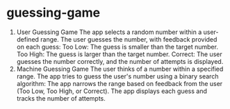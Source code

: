 # guessing-game
1. User Guessing Game
The app selects a random number within a user-defined range.
The user guesses the number, with feedback provided on each guess:
Too Low: The guess is smaller than the target number.
Too High: The guess is larger than the target number.
Correct: The user guesses the number correctly, and the number of attempts is displayed.
2. Machine Guessing Game
The user thinks of a number within a specified range.
The app tries to guess the user's number using a binary search algorithm:
The app narrows the range based on feedback from the user (Too Low, Too High, or Correct).
The app displays each guess and tracks the number of attempts.
